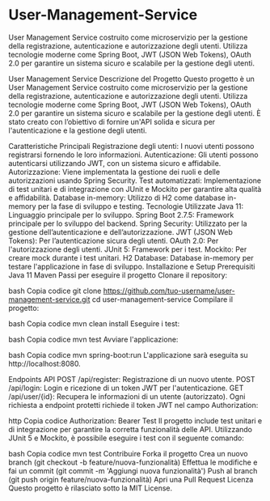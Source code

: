 # User-Management-Service
 User Management Service costruito come microservizio per la gestione della registrazione, autenticazione e autorizzazione degli utenti. Utilizza tecnologie moderne come Spring Boot, JWT (JSON Web Tokens), OAuth 2.0 per garantire un sistema sicuro e scalabile per la gestione degli utenti.


User Management Service
Descrizione del Progetto
Questo progetto è un User Management Service costruito come microservizio per la gestione della registrazione, autenticazione e autorizzazione degli utenti. Utilizza tecnologie moderne come Spring Boot, JWT (JSON Web Tokens), OAuth 2.0 per garantire un sistema sicuro e scalabile per la gestione degli utenti. È stato creato con l’obiettivo di fornire un'API solida e sicura per l'autenticazione e la gestione degli utenti.

Caratteristiche Principali
Registrazione degli utenti: I nuovi utenti possono registrarsi fornendo le loro informazioni.
Autenticazione: Gli utenti possono autenticarsi utilizzando JWT, con un sistema sicuro e affidabile.
Autorizzazione: Viene implementata la gestione dei ruoli e delle autorizzazioni usando Spring Security.
Test automatizzati: Implementazione di test unitari e di integrazione con JUnit e Mockito per garantire alta qualità e affidabilità.
Database in-memory: Utilizzo di H2 come database in-memory per la fase di sviluppo e testing.
Tecnologie Utilizzate
Java 11: Linguaggio principale per lo sviluppo.
Spring Boot 2.7.5: Framework principale per lo sviluppo del backend.
Spring Security: Utilizzato per la gestione dell’autenticazione e dell’autorizzazione.
JWT (JSON Web Tokens): Per l’autenticazione sicura degli utenti.
OAuth 2.0: Per l'autorizzazione degli utenti.
JUnit 5: Framework per i test.
Mockito: Per creare mock durante i test unitari.
H2 Database: Database in-memory per testare l'applicazione in fase di sviluppo.
Installazione e Setup
Prerequisiti
Java 11
Maven
Passi per eseguire il progetto
Clonare il repository:

bash
Copia codice
git clone https://github.com/tuo-username/user-management-service.git
cd user-management-service
Compilare il progetto:

bash
Copia codice
mvn clean install
Eseguire i test:

bash
Copia codice
mvn test
Avviare l'applicazione:

bash
Copia codice
mvn spring-boot:run
L'applicazione sarà eseguita su http://localhost:8080.

Endpoints API
POST /api/register: Registrazione di un nuovo utente.
POST /api/login: Login e ricezione di un token JWT per l'autenticazione.
GET /api/user/{id}: Recupera le informazioni di un utente (autorizzato).
Ogni richiesta a endpoint protetti richiede il token JWT nel campo Authorization:

http
Copia codice
Authorization: Bearer <token>
Test
Il progetto include test unitari e di integrazione per garantire la corretta funzionalità delle API. Utilizzando JUnit 5 e Mockito, è possibile eseguire i test con il seguente comando:

bash
Copia codice
mvn test
Contribuire
Forka il progetto
Crea un nuovo branch (git checkout -b feature/nuova-funzionalità)
Effettua le modifiche e fai un commit (git commit -m 'Aggiungi nuova funzionalità')
Push al branch (git push origin feature/nuova-funzionalità)
Apri una Pull Request
Licenza
Questo progetto è rilasciato sotto la MIT License.
